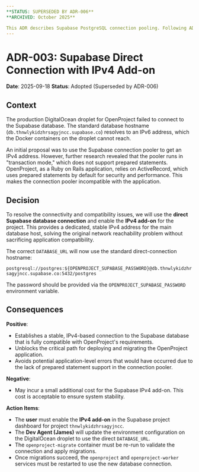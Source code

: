 ```yaml
---
**STATUS: SUPERSEDED BY ADR-006**
**ARCHIVED: October 2025**

This ADR describes Supabase PostgreSQL connection pooling. Following ADR-006 (Frappe Cloud migration), the project now uses Frappe Cloud managed MariaDB. This document is retained for historical reference only.
---
```


# ADR-003: Supabase Direct Connection with IPv4 Add-on

**Date**: 2025-09-18 **Status**: Adopted (Superseded by ADR-006)

## Context

The production DigitalOcean droplet for OpenProject failed to connect to the
Supabase database. The standard database hostname
(`db.thnwlykidzhrsagyjncc.supabase.co`) resolves to an IPv6 address, which the
Docker containers on the droplet cannot reach.

An initial proposal was to use the Supabase connection pooler to get an IPv4
address. However, further research revealed that the pooler runs in "transaction
mode," which does not support prepared statements. OpenProject, as a Ruby on
Rails application, relies on ActiveRecord, which uses prepared statements by
default for security and performance. This makes the connection pooler
incompatible with the application.

## Decision

To resolve the connectivity and compatibility issues, we will use the **direct
Supabase database connection** and enable the **IPv4 add-on** for the project.
This provides a dedicated, stable IPv4 address for the main database host,
solving the original network reachability problem without sacrificing
application compatibility.

The correct `DATABASE_URL` will now use the standard direct-connection hostname:

`postgresql://postgres:${OPENPROJECT_SUPABASE_PASSWORD}@db.thnwlykidzhrsagyjncc.supabase.co:5432/postgres`

The password should be provided via the `OPENPROJECT_SUPABASE_PASSWORD`
environment variable.

## Consequences

**Positive**:

- Establishes a stable, IPv4-based connection to the Supabase database that is
  fully compatible with OpenProject's requirements.
- Unblocks the critical path for deploying and migrating the OpenProject
  application.
- Avoids potential application-level errors that would have occurred due to the
  lack of prepared statement support in the connection pooler.

**Negative**:

- May incur a small additional cost for the Supabase IPv4 add-on. This cost is
  acceptable to ensure system stability.

**Action Items**:

- The **user** must enable the **IPv4 add-on** in the Supabase project dashboard
  for project `thnwlykidzhrsagyjncc`.
- The **Dev Agent (James)** will update the environment configuration on the
  DigitalOcean droplet to use the direct `DATABASE_URL`.
- The `openproject-migrate` container must be re-run to validate the connection
  and apply migrations.
- Once migrations succeed, the `openproject` and `openproject-worker` services
  must be restarted to use the new database connection.
